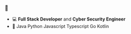 ### 👋

- :computer: **Full Stack Developer** and **Cyber Security Engineer**
- :wrench: Java Python Javascript Typescript Go Kotlin
